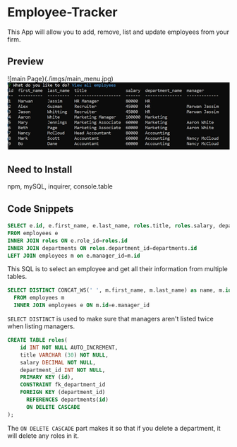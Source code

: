 # Employee-Tracker
This App will allow you to add, remove, list and update employees from your firm.

## Preview
![main Page}(./imgs/main_menu.jpg)
![all employees](./imgs/all_employees.jpg)

## Need to Install
npm, mySQL, inquirer, console.table 

## Code Snippets
```sql
SELECT e.id, e.first_name, e.last_name, roles.title, roles.salary, departments.name as department_name, CONCAT_WS(' ', m.first_name, m.last_name) as manager
FROM employees e
INNER JOIN roles ON e.role_id=roles.id
INNER JOIN departments ON roles.department_id=departments.id
LEFT JOIN employees m on e.manager_id=m.id
```
This SQL is to select an employee and get all their information from multiple tables.

```sql
SELECT DISTINCT CONCAT_WS(' ', m.first_name, m.last_name) as name, m.id as value
  FROM employees m
  INNER JOIN employees e ON m.id=e.manager_id
```
`SELECT DISTINCT` is used to make sure that managers aren't listed twice when listing managers.

```sql
CREATE TABLE roles(
    id INT NOT NULL AUTO_INCREMENT,
    title VARCHAR (30) NOT NULL,
    salary DECIMAL NOT NULL,
    department_id INT NOT NULL,
    PRIMARY KEY (id),
    CONSTRAINT fk_department_id
    FOREIGN KEY (department_id)
      REFERENCES departments(id)
      ON DELETE CASCADE
);
```
The `ON DELETE CASCADE` part makes it so that if you delete a department, it will delete any roles in it.